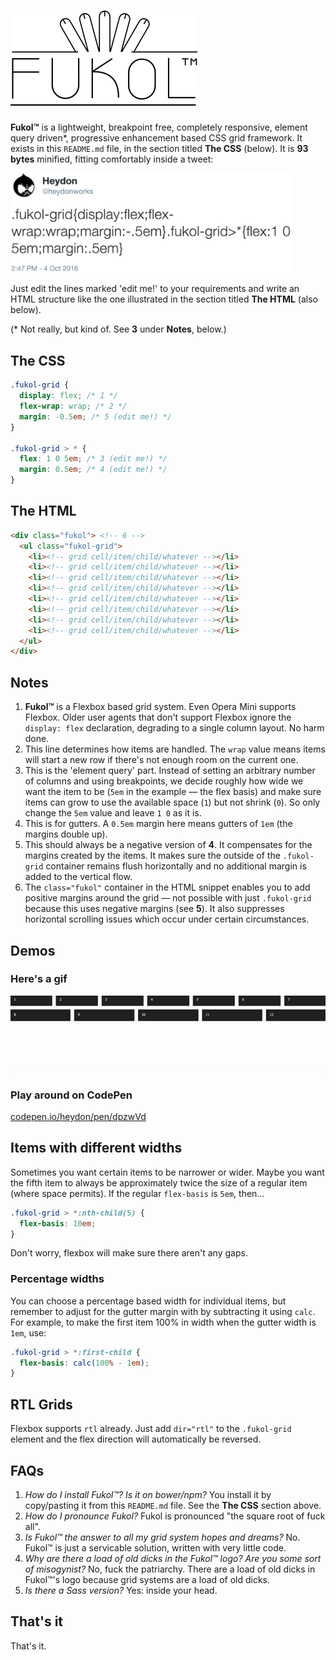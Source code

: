 # ![Fukol Grid System](logo.png)

**Fukol&trade;** is a lightweight, breakpoint free, completely responsive, element query driven\*, progressive enhancement based CSS grid framework. It exists in this `README.md` file, in the section titled **The CSS** (below). It is **93 bytes** minified, fitting comfortably inside a tweet:

<img src="tweet.png" alt="Fukol minified and in a tweet" width="450" />

Just edit the lines marked 'edit me!' to your requirements and write an HTML structure like the one illustrated in the section titled **The HTML** (also below).

(\* Not really, but kind of. See **3** under **Notes**, below.)

## The CSS

```css
.fukol-grid {
  display: flex; /* 1 */
  flex-wrap: wrap; /* 2 */
  margin: -0.5em; /* 5 (edit me!) */
}

.fukol-grid > * {
  flex: 1 0 5em; /* 3 (edit me!) */
  margin: 0.5em; /* 4 (edit me!) */
}
```

## The HTML

```html
<div class="fukol"> <!-- 6 -->
  <ul class="fukol-grid">
    <li><!-- grid cell/item/child/whatever --></li>
    <li><!-- grid cell/item/child/whatever --></li>
    <li><!-- grid cell/item/child/whatever --></li>
    <li><!-- grid cell/item/child/whatever --></li>
    <li><!-- grid cell/item/child/whatever --></li>
    <li><!-- grid cell/item/child/whatever --></li>
    <li><!-- grid cell/item/child/whatever --></li>
    <li><!-- grid cell/item/child/whatever --></li>
  </ul>
</div>
```

## Notes

1. **Fukol&trade;** is a Flexbox based grid system. Even Opera Mini supports Flexbox. Older user agents that don't support Flexbox ignore the `display: flex` declaration, degrading to a single column layout. No harm done.
2. This line determines how items are handled. The `wrap` value means items will start a new row if there's not enough room on the current one.
3. This is the 'element query' part. Instead of setting an arbitrary number of columns and using breakpoints, we decide roughly how wide we want the item to be (`5em` in the example — the flex basis) and make sure items can grow to use the available space (`1`) but not shrink (`0`). So only change the `5em` value and leave `1 0` as it is.
4. This is for gutters. A `0.5em` margin here means gutters of `1em` (the margins double up).
5. This should always be a negative version of **4**. It compensates for the margins created by the items. It makes sure the outside of the `.fukol-grid` container remains flush horizontally and no additional margin is added to the vertical flow.
6. The `class="fukol"` container in the HTML snippet enables you to add positive margins around the grid — not possible with just `.fukol-grid` because this uses negative margins (see **5**). It also suppresses horizontal scrolling issues which occur under certain circumstances.

## Demos

### Here's a gif

![Grid items as boxes, collapsing into fewer columns at smaller viewports automatically](fukol-demo.gif)

### Play around on CodePen

[codepen.io/heydon/pen/dpzwVd](http://codepen.io/heydon/pen/dpzwVd)

## Items with different widths

Sometimes you want certain items to be narrower or wider. Maybe you want the fifth item to always be approximately twice the size of a regular item (where space permits). If the regular `flex-basis` is `5em`, then&hellip;

```css
.fukol-grid > *:nth-child(5) {
  flex-basis: 10em;
}
```

Don't worry, flexbox will make sure there aren't any gaps.

### Percentage widths

You can choose a percentage based width for individual items, but remember to adjust for the gutter margin with by subtracting it using `calc`. For example, to make the first item 100% in width when the gutter width is `1em`, use:

```css
.fukol-grid > *:first-child {
  flex-basis: calc(100% - 1em);
}
```

## RTL Grids

Flexbox supports `rtl` already. Just add `dir="rtl"` to the `.fukol-grid` element and the flex direction will automatically be reversed.

## FAQs

1. *How do I install Fukol&trade;? Is it on bower/npm?* You install it by copy/pasting it from this `README.md` file. See the **The CSS** section above.
2. *How do I pronounce Fukol?* Fukol is pronounced "the square root of fuck all".
3. *Is Fukol&trade; the answer to all my grid system hopes and dreams?* No. Fukol&trade; is just a servicable solution, written with very little code.
4. *Why are there a load of old dicks in the Fukol&trade; logo? Are you some sort of misogynist?* No, fuck the patriarchy. There are a load of old dicks in Fukol&trade;'s logo because grid systems are a load of old dicks.
5. *Is there a Sass version?* Yes: inside your head.

## That's it

That's it.

